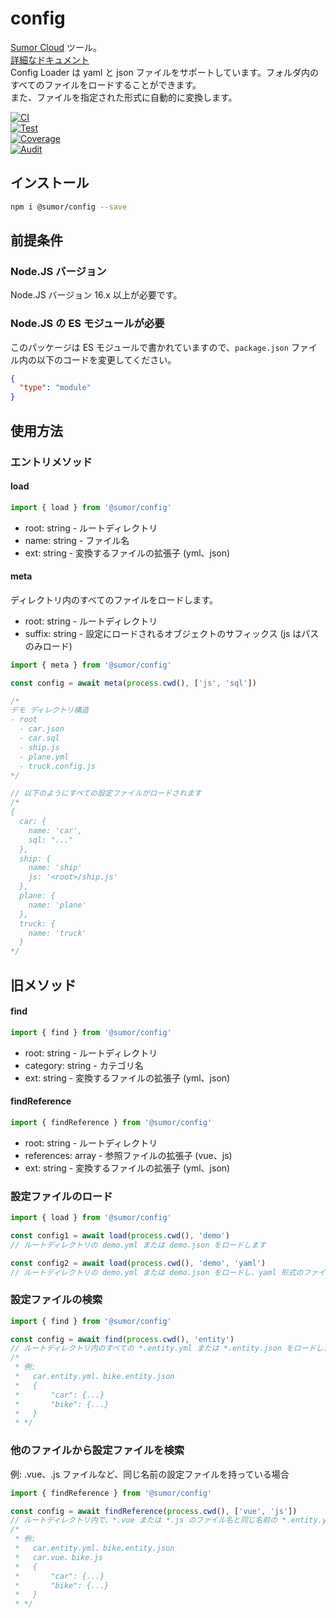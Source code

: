 # config

[Sumor Cloud](https://sumor.cloud) ツール。  
[詳細なドキュメント](https://sumor.cloud/config)  
Config Loader は yaml と json ファイルをサポートしています。フォルダ内のすべてのファイルをロードすることができます。  
また、ファイルを指定された形式に自動的に変換します。

[![CI](https://github.com/sumor-cloud/config/actions/workflows/ci.yml/badge.svg)](https://github.com/sumor-cloud/config/actions/workflows/ci.yml)  
[![Test](https://github.com/sumor-cloud/config/actions/workflows/ut.yml/badge.svg)](https://github.com/sumor-cloud/config/actions/workflows/ut.yml)  
[![Coverage](https://github.com/sumor-cloud/config/actions/workflows/coverage.yml/badge.svg)](https://github.com/sumor-cloud/config/actions/workflows/coverage.yml)  
[![Audit](https://github.com/sumor-cloud/config/actions/workflows/audit.yml/badge.svg)](https://github.com/sumor-cloud/config/actions/workflows/audit.yml)

## インストール

```bash
npm i @sumor/config --save
```

## 前提条件

### Node.JS バージョン

Node.JS バージョン 16.x 以上が必要です。

### Node.JS の ES モジュールが必要

このパッケージは ES モジュールで書かれていますので、`package.json` ファイル内の以下のコードを変更してください。

```json
{
  "type": "module"
}
```

## 使用方法

### エントリメソッド

#### load

```js
import { load } from '@sumor/config'
```

- root: string - ルートディレクトリ
- name: string - ファイル名
- ext: string - 変換するファイルの拡張子 (yml、json)

#### meta

ディレクトリ内のすべてのファイルをロードします。

- root: string - ルートディレクトリ
- suffix: string - 設定にロードされるオブジェクトのサフィックス (js はパスのみロード)

```js
import { meta } from '@sumor/config'

const config = await meta(process.cwd(), ['js', 'sql'])

/*
デモ ディレクトリ構造
- root
  - car.json
  - car.sql
  - ship.js
  - plane.yml
  - truck.config.js
*/

// 以下のようにすべての設定ファイルがロードされます
/*
{
  car: {
    name: 'car',
    sql: "..."
  },
  ship: {
    name: 'ship'
    js: '<root>/ship.js'
  },
  plane: {
    name: 'plane'
  },
  truck: {
    name: 'truck'
  }
*/
```

## 旧メソッド

#### find

```js
import { find } from '@sumor/config'
```

- root: string - ルートディレクトリ
- category: string - カテゴリ名
- ext: string - 変換するファイルの拡張子 (yml、json)

#### findReference

```js
import { findReference } from '@sumor/config'
```

- root: string - ルートディレクトリ
- references: array - 参照ファイルの拡張子 (vue、js)
- ext: string - 変換するファイルの拡張子 (yml、json)

### 設定ファイルのロード

```javascript
import { load } from '@sumor/config'

const config1 = await load(process.cwd(), 'demo')
// ルートディレクトリの demo.yml または demo.json をロードします

const config2 = await load(process.cwd(), 'demo', 'yaml')
// ルートディレクトリの demo.yml または demo.json をロードし、yaml 形式のファイルに変換します
```

### 設定ファイルの検索

```javascript
import { find } from '@sumor/config'

const config = await find(process.cwd(), 'entity')
// ルートディレクトリ内のすべての *.entity.yml または *.entity.json をロードします
/*
 * 例:
 *   car.entity.yml、bike.entity.json
 *   {
 *       "car": {...}
 *       "bike": {...}
 *   }
 * */
```

### 他のファイルから設定ファイルを検索

例: .vue、.js ファイルなど、同じ名前の設定ファイルを持っている場合

```javascript
import { findReference } from '@sumor/config'

const config = await findReference(process.cwd(), ['vue', 'js'])
// ルートディレクトリ内で、*.vue または *.js のファイル名と同じ名前の *.entity.yml または *.entity.json をすべて読み込みます
/*
 * 例:
 *   car.entity.yml、bike.entity.json
 *   car.vue、bike.js
 *   {
 *       "car": {...}
 *       "bike": {...}
 *   }
 * */
```